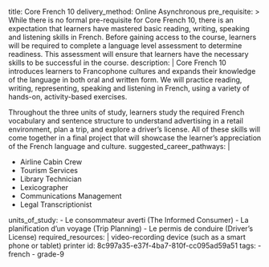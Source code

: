 title: Core French 10
delivery_method: Online Asynchronous
pre_requisite: >
   While there is no formal pre-requisite for Core French 10, there is an expectation that learners
  have mastered basic reading, writing, speaking and listening skills in French. Before gaining access
  to the course, learners will be required to complete a language level assessment to determine
  readiness. This assessment will ensure that learners have the necessary skills to be successful in
  the course.
description: |
  Core French 10 introduces learners to Francophone cultures and expands their knowledge of the language in both oral and written form. We will practice reading, writing, representing, speaking
  and listening in French, using a variety of hands-on, activity-based exercises.
  
  Throughout the three units of study, learners study the required French vocabulary and sentence structure to understand advertising in a retail environment, plan a trip, and explore a driver’s license. All of these skills will come together in a final project that will showcase the learner’s appreciation of the French language and culture.
suggested_career_pathways: |
  <ul>
  <li>Airline Cabin Crew</li>
  <li>Tourism Services</li>
  <li>Library Technician</li>
  <li>Lexicographer</li>
  <li>Communications Management</li>
  <li>Legal Transcriptionist</li>
  </ul>
units_of_study:
  - Le consommateur averti (The Informed Consumer)
  - La planification d’un voyage (Trip Planning)
  - Le permis de conduire (Driver’s License)
required_resources: |
  video-recording device (such as a smart phone or tablet)
  printer
id: 8c997a35-e37f-4ba7-810f-cc095ad59a51
tags:
  - french
  - grade-9
